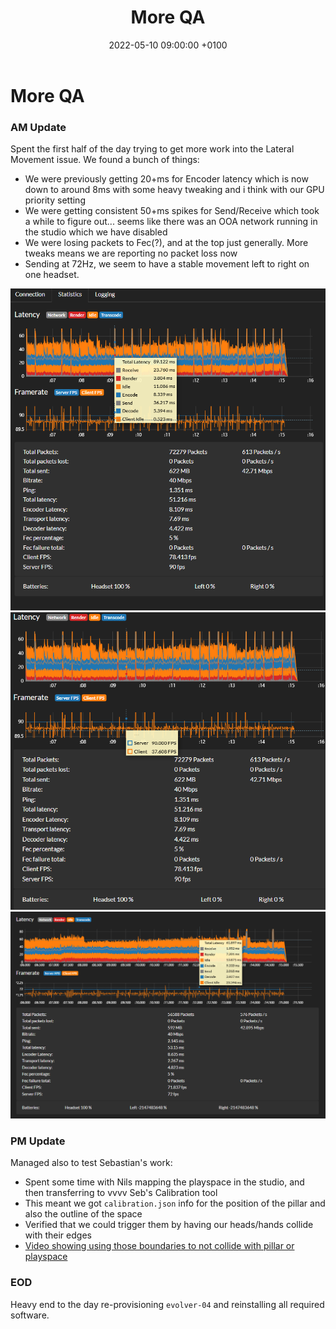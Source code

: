 ﻿---
layout: post
title:  "More QA"
date:   2022-05-10 09:00:00 +0100
categories: evolver
---

# More QA


### AM Update

Spent the first half of the day trying to get more work into the Lateral Movement issue. We found a bunch of things:

- We were previously getting 20+ms for Encoder latency which is now down to around 8ms with some heavy tweaking and i think with our GPU priority setting
- We were getting consistent 50+ms spikes for Send/Receive which took a while to figure out... seems like there was an OOA network running in the studio which we have disabled
- We were losing packets to Fec(?), and at the top just generally. More tweaks means we are reporting no packet loss now
- Sending at 72Hz, we seem to have a stable movement left to right on one headset.

<a href="/docs/assets/images/debugging/alvr (1).png">
<img src="/docs/assets/images/debugging/alvr (1).png" width="600" alt="post_calibration">
</a>

<a href="/docs/assets/images/debugging/alvr (2).png">
<img src="/docs/assets/images/debugging/alvr (2).png" width="600" alt="post_calibration">
</a>

<a href="/docs/assets/images/debugging/alvr (3).png">
<img src="/docs/assets/images/debugging/alvr (3).png" width="600" alt="post_calibration">
</a>

### PM Update

Managed also to test Sebastian's work:

- Spent some time with Nils mapping the playspace in the studio, and then transferring to vvvv Seb's Calibration tool
- This meant we got `calibration.json` info for the position of the pillar and also the outline of the space
- Verified that we could trigger them by having our heads/hands collide with their edges
- [Video showing using those boundaries to not collide with pillar or playspace ](https://marshmallowlf.slack.com/archives/C0325K90HEE/p1652194525484589)

### EOD

Heavy end to the day re-provisioning `evolver-04` and reinstalling all required software.